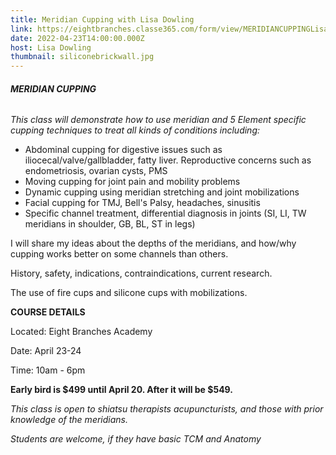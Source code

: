 ```yaml
---
title: Meridian Cupping with Lisa Dowling
link: https://eightbranches.classe365.com/form/view/MERIDIANCUPPINGLisaDowling
date: 2022-04-23T14:00:00.000Z
host: Lisa Dowling
thumbnail: siliconebrickwall.jpg
---
```

###### **MERIDIAN CUPPING**

*This class will demonstrate how to use meridian and 5 Element specific cupping techniques to treat all kinds of conditions including:*

* Abdominal cupping for digestive issues such as iliocecal/valve/gallbladder, fatty liver. Reproductive concerns such as endometriosis, ovarian cysts, PMS
* Moving cupping for joint pain and mobility problems
* Dynamic cupping using meridian stretching and joint mobilizations
* Facial cupping for TMJ, Bell's Palsy, headaches, sinusitis
* Specific channel treatment, differential diagnosis in joints (SI, LI, TW meridians in shoulder, GB, BL, ST in legs)

I will share my ideas about the depths of the meridians, and how/why cupping works better on some channels than others.

History, safety, indications, contraindications, current research.

The use of fire cups and silicone cups with mobilizations.

**COURSE DETAILS**

Located: Eight Branches Academy

Date: April 23-24

Time: 10am - 6pm

**Early bird is $499 until April 20. After it will be $549.**

*This class is open to shiatsu therapists acupuncturists, and those with prior knowledge of the meridians.*

*Students are welcome, if they have basic TCM and Anatomy*